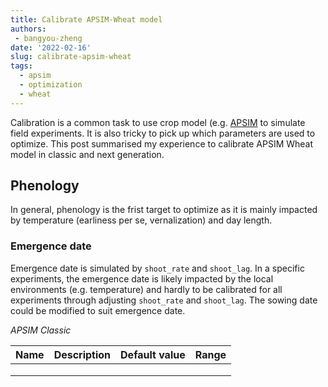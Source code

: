 ```yaml
---
title: Calibrate APSIM-Wheat model
authors: 
 - bangyou-zheng
date: '2022-02-16'
slug: calibrate-apsim-wheat
tags:
  - apsim
  - optimization
  - wheat
---
```


Calibration is a common task to use crop model (e.g. [APSIM](https://www.apsim.info/) to simulate field experiments. It is also tricky to pick up which parameters are used to optimize. This post summarised my experience to calibrate APSIM Wheat model in classic and next generation.

## Phenology

In general, phenology is the frist target to optimize as it is mainly impacted by temperature (earliness per se, vernalization) and day length.

### Emergence date

Emergence date is simulated by `shoot_rate` and `shoot_lag`. In a specific experiments, the emergence date is likely impacted by the local environments (e.g. temperature) and hardly to be calibrated for all experiments through adjusting `shoot_rate` and `shoot_lag`. The sowing date could be modified to suit emergence date.


*APSIM Classic*

| Name | Description | Default value | Range |
|------|-------------|---------------|-------|
|      |             |               |       |
|      |             |               |       |
|      |             |               |       |
